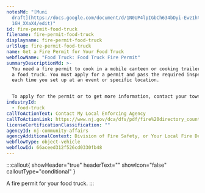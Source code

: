 ```yaml
---
notesMd: "[Muni
  draft](https://docs.google.com/document/d/1N0UP4lpIGbCh634bDyi-Ewz1htbaAawT3y\
  16H_XXaX4/edit)"
id: fire-permit-food-truck
filename: fire-permit-food-truck
displayname: fire-permit-food-truck
urlSlug: fire-permit-food-truck
name: Get a Fire Permit for Your Food Truck
webflowName: "Food Truck: Food Truck Fire Permit"
summaryDescriptionMd: >-
  You need a fire permit to cook in a mobile canteen or cooking trailer, such as
  a food truck. You must apply for a permit and pass the required inspection
  each time you set up at an event or specific location.


  To apply for the permit or to get more information, contact your town's `Local Enforcing Agency (LEA)|lea` . The LEA can be the local fire department or the state Division of Fire Safety.
industryId:
  - food-truck
callToActionText: Contact My Local Enforcing Agency
callToActionLink: https://www.nj.gov/dca/dfs/pdf/fire%20directory_county%20summary/fire_code_enforcement_director.pdf
licenseCertificationClassification: ""
agencyId: nj-community-affairs
agencyAdditionalContext: Division of Fire Safety, or Your Local Fire Department
webflowType: object-vehicle
webflowId: 66aceed312f526cd0330fb48
---
```

:::callout{ showHeader="true" headerText="" showIcon="false" calloutType="conditional" }

A fire permit for your food truck.
:::
